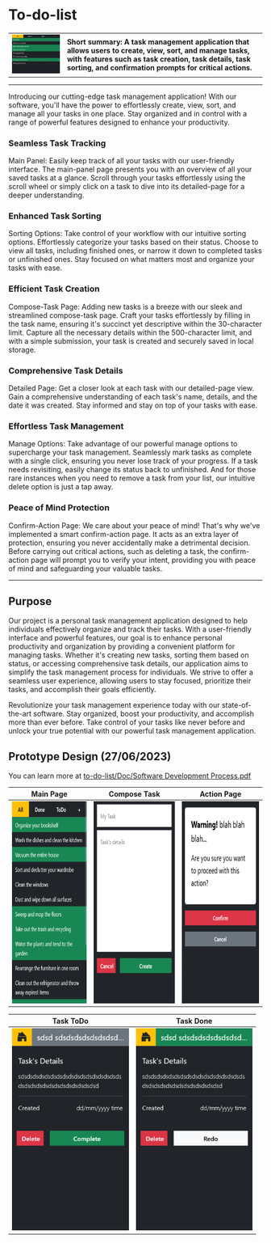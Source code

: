 <h1>To-do-list</h1>

<table>
  <tr>
    <td><img width="450" src="https://github.com/gubrus50/to-do-list/blob/main/showcase/showcase.gif"></td>
    <td>
      <strong>Short summary: A task management application that allows users to create, view, sort, and manage tasks, with features such as task creation, task details, task sorting, and confirmation prompts for critical actions.</strong></td>
    </td>
  </tr>
</table>





<hr>

Introducing our cutting-edge task management application! With our software, you'll have the power to effortlessly create, view, sort, and manage all your tasks in one place. Stay organized and in control with a range of powerful features designed to enhance your productivity.

<h3>Seamless Task Tracking</h3>
Main Panel: Easily keep track of all your tasks with our user-friendly interface. The main-panel page presents you with an overview of all your saved tasks at a glance. Scroll through your tasks effortlessly using the scroll wheel or simply click on a task to dive into its detailed-page for a deeper understanding.

<h3>Enhanced Task Sorting</h3>
Sorting Options: Take control of your workflow with our intuitive sorting options. Effortlessly categorize your tasks based on their status. Choose to view all tasks, including finished ones, or narrow it down to completed tasks or unfinished ones. Stay focused on what matters most and organize your tasks with ease.

<h3>Efficient Task Creation</h3>
Compose-Task Page: Adding new tasks is a breeze with our sleek and streamlined compose-task page. Craft your tasks effortlessly by filling in the task name, ensuring it's succinct yet descriptive within the 30-character limit. Capture all the necessary details within the 500-character limit, and with a simple submission, your task is created and securely saved in local storage.

<h3>Comprehensive Task Details</h3>
Detailed Page: Get a closer look at each task with our detailed-page view. Gain a comprehensive understanding of each task's name, details, and the date it was created. Stay informed and stay on top of your tasks with ease.

<h3>Effortless Task Management</h3>
Manage Options: Take advantage of our powerful manage options to supercharge your task management. Seamlessly mark tasks as complete with a single click, ensuring you never lose track of your progress. If a task needs revisiting, easily change its status back to unfinished. And for those rare instances when you need to remove a task from your list, our intuitive delete option is just a tap away.

<h3>Peace of Mind Protection</h3>
Confirm-Action Page: We care about your peace of mind! That's why we've implemented a smart confirm-action page. It acts as an extra layer of protection, ensuring you never accidentally make a detrimental decision. Before carrying out critical actions, such as deleting a task, the confirm-action page will prompt you to verify your intent, providing you with peace of mind and safeguarding your valuable tasks.

<hr>

<h2>Purpose</h2>

Our project is a personal task management application designed to help individuals effectively organize and track their tasks. With a user-friendly interface and powerful features, our goal is to enhance personal productivity and organization by providing a convenient platform for managing tasks. Whether it's creating new tasks, sorting them based on status, or accessing comprehensive task details, our application aims to simplify the task management process for individuals. We strive to offer a seamless user experience, allowing users to stay focused, prioritize their tasks, and accomplish their goals efficiently.

Revolutionize your task management experience today with our state-of-the-art software. Stay organized, boost your productivity, and accomplish more than ever before. Take control of your tasks like never before and unlock your true potential with our powerful task management application.

<h2>Prototype Design (27/06/2023)</h2>

You can learn more at [to-do-list/Doc/Software Development Process.pdf](https://github.com/gubrus50/to-do-list/blob/main/doc/Software%20Development%20Process.pdf)

Main Page                  | Compose Task              | Action Page                
:-------------------------:|:-------------------------:|:-------------------------:
<img height="400" src="https://github.com/gubrus50/to-do-list/blob/main/showcase/pg-main.png">  |  <img height="400" src="https://github.com/gubrus50/to-do-list/blob/main/showcase/pg-compose.png">  |  <img height="400" src="https://github.com/gubrus50/to-do-list/blob/main/showcase/pg-action.png">

| Task ToDo                  | Task Done
|:-------------------------:|:-------------------------:
| <img height="400" src="https://github.com/gubrus50/to-do-list/blob/main/showcase/unfinished-task.png">  |  <img height="400" src="https://github.com/gubrus50/to-do-list/blob/main/showcase/finished-task.png">
